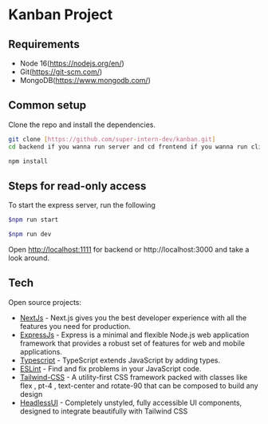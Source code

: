
# Kanban Project

## Requirements

* Node 16(https://nodejs.org/en/)
* Git(https://git-scm.com/)
* MongoDB(https://www.mongodb.com/)


## Common setup 

Clone the repo and install the dependencies.

```bash
git clone [https://github.com/super-intern-dev/kanban.git]
cd backend if you wanna run server and cd frontend if you wanna run client
```

```bash
npm install
```

## Steps for read-only access

To start the express server, run the following

```bash backend for development mode
$npm run start 
```

```bash frontend for development mode
$npm run dev
```
Open [http://localhost:1111](http://localhost:1111) for backend or http://localhost:3000 and take a look around.


## Tech

Open source projects:

- [NextJs](https://nextjs.org/) - Next.js gives you the best developer experience with all the features you need for production.
- [ExpressJs](https://expressjs.com/) - Express is a minimal and flexible Node.js web application framework that provides a robust set of features for web and mobile applications.
- [Typescript](https://www.typescriptlang.org/) - TypeScript extends JavaScript by adding types.
- [ESLint](https://eslint.org/) - Find and fix problems in your JavaScript code.
- [Tailwind-CSS](https://tailwindcss.com/) - A utility-first CSS framework packed with classes like flex , pt-4 , text-center and rotate-90 that can be composed to build any design
- [HeadlessUI](https://headlessui.com/) - Completely unstyled, fully accessible UI components, designed to integrate beautifully with Tailwind CSS


